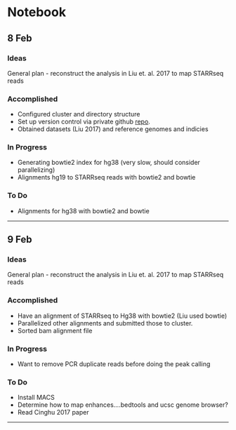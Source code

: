 # Notebook

## 8 Feb

### Ideas

General plan - reconstruct the analysis in Liu et. al. 2017 to map STARRseq reads


### Accomplished

- Configured cluster and directory structure
- Set up version control via private github [repo](http://www.github.com/ethanagbaker/BurgeLab). 
- Obtained datasets (Liu 2017) and reference genomes and indicies


### In Progress
- Generating bowtie2 index for hg38 (very slow, should consider parallelizing)
- Alignments hg19 to STARRseq reads with bowtie2 and bowtie

### To Do
- Alignments for hg38 with bowtie2 and bowtie

---
## 9 Feb

### Ideas

General plan - reconstruct the analysis in Liu et. al. 2017 to map STARRseq reads


### Accomplished

- Have an alignment of STARRseq to Hg38 with bowtie2 (Liu used bowtie)
- Parallelized other alignments and submitted those to cluster.
- Sorted bam alignment file



### In Progress
- Want to remove PCR duplicate reads before doing the peak calling

### To Do
- Install MACS
- Determine how to map enhances....bedtools and ucsc genome browser?
- Read Cinghu 2017 paper

---
